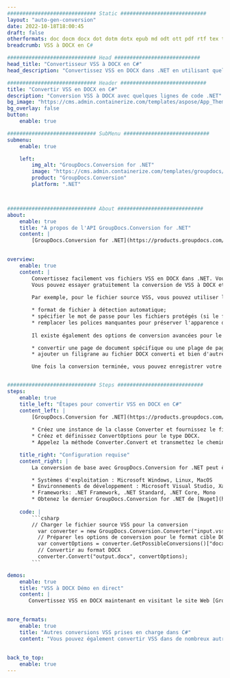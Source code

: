 ```yaml
---
############################# Static ############################
layout: "auto-gen-conversion"
date: 2022-10-18T18:00:45
draft: false
otherformats: doc docm docx dot dotm dotx epub md odt ott pdf rtf tex txt vdx vsdm vsdx vssm vssx vstm vstx vsx vtx xps
breadcrumb: VSS à DOCX en C#

############################# Head ############################
head_title: "Convertisseur VSS à DOCX en C#"
head_description: "Convertissez VSS en DOCX dans .NET en utilisant quelques lignes de code. Utilisez l'API de conversion de documents GroupDocs pour convertir plus de 160 formats de fichiers."

############################# Header ############################
title: "Convertir VSS en DOCX en C#"
description: "Conversion VSS à DOCX avec quelques lignes de code .NET"
bg_image: "https://cms.admin.containerize.com/templates/aspose/App_Themes/V3/images/bg/header1.png"
bg_overlay: false
button:
    enable: true

############################# SubMenu ############################
submenu:
    enable: true

    left:
        img_alt: "GroupDocs.Conversion for .NET"
        image: "https://cms.admin.containerize.com/templates/groupdocs/images/product-logos/90x90-noborder/groupdocs-conversion-net.png"
        product: "GroupDocs.Conversion"
        platform: ".NET"



############################# About ############################
about:
    enable: true
    title: "À propos de l'API GroupDocs.Conversion for .NET"
    content: |
        [GroupDocs.Conversion for .NET](https://products.groupdocs.com/conversion/net/) peut être utilisé pour convertir Microsoft Word, Excel, PowerPoint, PDF, Visio et d'autres formats. GroupDocs.Conversion est une API autonome adaptée aux systèmes back-end et internes nécessitant des performances élevées. Il ne dépend d'aucun logiciel tel que Microsoft ou Open Office.
    

overview:
    enable: true
    content: |
        Convertissez facilement vos fichiers VSS en DOCX dans .NET. Vous pouvez utiliser seulement quelques lignes de code C# dans n'importe quelle plate-forme de votre choix comme - Windows, Linux, macOS.
        Vous pouvez essayer gratuitement la conversion de VSS à DOCX et évaluer la qualité des résultats de conversion. En plus des scénarios de conversion de fichiers simples, vous pouvez essayer des options plus avancées pour charger le fichier source VSS et pour enregistrer le résultat de sortie DOCX. 
        
        Par exemple, pour le fichier source VSS, vous pouvez utiliser les options de chargement suivantes :

        * format de fichier à détection automatique;
        * spécifier le mot de passe pour les fichiers protégés (si le format de fichier le prend en charge);
        * remplacer les polices manquantes pour préserver l'apparence du document.
        
        Il existe également des options de conversion avancées pour le fichier DOCX :

        * convertir une page de document spécifique ou une plage de pages;
        * ajouter un filigrane au fichier DOCX converti et bien d'autres.

        Une fois la conversion terminée, vous pouvez enregistrer votre fichier DOCX dans le chemin du fichier local ou dans tout stockage tiers tel que FTP, Amazon S3, Google Drive, Dropbox, etc. Veuillez noter - pour convertir VSS en DOCX aucun logiciel supplémentaire n'est nécessaire - comme MS Office, Open Office, Adobe Acrobat Reader, etc.


############################# Steps ############################
steps:
    enable: true
    title_left: "Étapes pour convertir VSS en DOCX en C#"
    content_left: |
        [GroupDocs.Conversion for .NET](https://products.groupdocs.com/conversion/net/) permet aux développeurs de convertir facilement un fichier VSS en DOCX avec quelques lignes de code.
        
        * Créez une instance de la classe Converter et fournissez le fichier VSS avec le chemin complet
        * Créez et définissez ConvertOptions pour le type DOCX.
        * Appelez la méthode Converter.Convert et transmettez le chemin complet et le format (DOCX) en tant que paramètre

    title_right: "Configuration requise"
    content_right: |
        La conversion de base avec GroupDocs.Conversion for .NET peut être effectuée en quelques étapes simples. Nos API sont prises en charge sur toutes les principales plates-formes et systèmes d'exploitation. Avant d'exécuter le code ci-dessous, assurez-vous que les prérequis suivants sont installés sur votre système.

        * Systèmes d'exploitation : Microsoft Windows, Linux, MacOS
        * Environnements de développement : Microsoft Visual Studio, Xamarin, MonoDevelop
        * Frameworks: .NET Framework, .NET Standard, .NET Core, Mono
        * Obtenez le dernier GroupDocs.Conversion for .NET de [Nuget](https://www.nuget.org/packages/groupdocs.conversion)
         
    code: |
        ```csharp    
        // Charger le fichier source VSS pour la conversion
          var converter = new GroupDocs.Conversion.Converter("input.vss");
          // Préparer les options de conversion pour le format cible DOCX
          var convertOptions = converter.GetPossibleConversions()["docx"].ConvertOptions;
          // Convertir au format DOCX
          converter.Convert("output.docx", convertOptions);
        ```

demos:
    enable: true
    title: "VSS à DOCX Démo en direct"
    content: |
       Convertissez VSS en DOCX maintenant en visitant le site Web [GroupDocs.Conversion App](https://products.groupdocs.app/conversion/family). La démo en ligne présente les avantages suivants
          

more_formats:
    enable: true
    title: "Autres conversions VSS prises en charge dans C#"
    content: "Vous pouvez également convertir VSS dans de nombreux autres formats de fichiers. Veuillez consulter la liste ci-dessous."
       
       
back_to_top:
    enable: true
---
```

